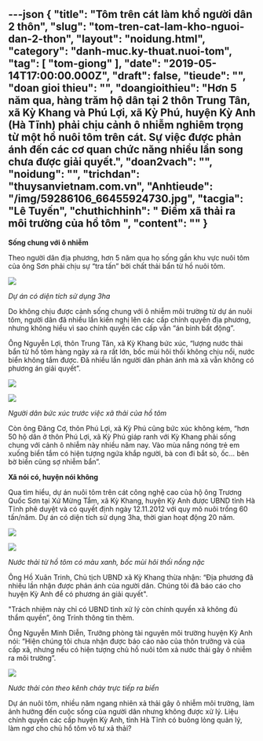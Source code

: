 ---json
{
    "title": "Tôm trên cát làm khổ người dân 2 thôn",
    "slug": "tom-tren-cat-lam-kho-nguoi-dan-2-thon",
    "layout": "noidung.html",
    "category": "danh-muc.ky-thuat.nuoi-tom",
    "tag": [
        "tom-giong"
    ],
    "date": "2019-05-14T17:00:00.000Z",
    "draft": false,
    "tieude": "",
    "doan gioi thieu": "",
    "doangioithieu": "Hơn 5 năm qua, hàng trăm hộ dân tại 2 thôn Trung Tân, xã Kỳ Khang và Phú Lợi, xã Kỳ Phú, huyện Kỳ Anh (Hà Tĩnh) phải chịu cảnh ô nhiễm nghiêm trọng từ một hồ nuôi tôm trên cát. Sự việc được phản ánh đến các cơ quan chức năng nhiều lần song chưa được giải quyết.",
    "doan2vach": "",
    "noidung": "",
    "trichdan": "thuysanvietnam.com.vn",
    "Anhtieude": "/img/59286106_66455924730.jpg",
    "tacgia": "Lê Tuyến",
    "chuthichhinh": " Điểm xã thải ra môi trường của hồ tôm ",
    "__content__": ""
}
---
<p><strong>Sống chung với &ocirc; nhiễm</strong></p>

<p>Theo người d&acirc;n địa phương, hơn 5 năm qua họ sống gần khu vực nu&ocirc;i t&ocirc;m của &ocirc;ng Sơn phải chịu sự &ldquo;tra tấn&rdquo; bởi chất thải bẩn từ hồ nu&ocirc;i t&ocirc;m.</p>

<p><img src="https://media.laodong.vn/Storage/NewsPortal/2019/5/10/732519/53055573_22608428208.jpg" /></p>

<p><em>Dự &aacute;n c&oacute; diện t&iacute;ch sử dụng 3ha&nbsp;</em></p>

<p>Do kh&ocirc;ng chịu được cảnh sống chung với &ocirc; nhiễm m&ocirc;i trường từ dự &aacute;n nu&ocirc;i t&ocirc;m, người d&acirc;n đ&atilde; nhiều lần kiến nghị l&ecirc;n c&aacute;c cấp ch&iacute;nh quyền địa phương, nhưng kh&ocirc;ng hiểu v&igrave; sao ch&iacute;nh quyền c&aacute;c cấp vẫn &ldquo;&aacute;n binh bất động&rdquo;.</p>

<p>&Ocirc;ng Nguyễn Lợi, th&ocirc;n Trung T&acirc;n, x&atilde; Kỳ Khang bức x&uacute;c, &ldquo;lượng nước thải bẩn từ hồ t&ocirc;m h&agrave;ng ng&agrave;y xả ra rất lớn, bốc m&ugrave;i h&ocirc;i thối kh&ocirc;ng chịu nổi, nước biển kh&ocirc;ng tắm được. Đ&atilde; nhiều lần người d&acirc;n phản &aacute;nh m&agrave; x&atilde; vẫn kh&ocirc;ng c&oacute; phương &aacute;n giải quyết&rdquo;. &nbsp;</p>

<p><img src="https://media.laodong.vn/Storage/NewsPortal/2019/5/10/732519/57462884_80416583329.jpg" /></p>

<p><img src="https://media.laodong.vn/Storage/NewsPortal/2019/5/10/732519/59725586_23360621633.jpg" /></p>

<p><em>Người d&acirc;n bức x&uacute;c trước việc x&atilde; thải của hồ t&ocirc;m&nbsp;</em></p>

<p>C&ograve;n &ocirc;ng Đăng Cơ, th&ocirc;n Ph&uacute; Lợi, x&atilde; Kỳ Ph&uacute; cũng bức x&uacute;c kh&ocirc;ng k&eacute;m, &ldquo;hơn 50 hộ d&acirc;n ở th&ocirc;n Ph&uacute; Lợi, x&atilde; Kỳ Ph&uacute; gi&aacute;p ranh với Kỳ Khang phải sống chung với cảnh &ocirc; nhiễm n&agrave;y nhiều năm nay. V&agrave;o m&ugrave;a nắng n&oacute;ng trẻ em xuống biển tắm c&oacute; hiện tượng ngứa khắp người, b&agrave; con đi bắt s&ograve;, ốc&hellip; b&ecirc;n bờ biển cũng sợ nhiễm bẩn&rdquo;.</p>

<p><strong>X&atilde; n&oacute;i c&oacute;, huyện n&oacute;i kh&ocirc;ng</strong></p>

<p>Qua t&igrave;m hiểu, dự &aacute;n nu&ocirc;i t&ocirc;m tr&ecirc;n c&aacute;t c&ocirc;ng nghệ cao của hộ &ocirc;ng Trương Quốc Sơn tại Xứ Mừng Tắm, x&atilde; Kỳ Khang, huyện Kỳ Anh được UBND tỉnh H&agrave; Tĩnh ph&ecirc; duyệt v&agrave; c&oacute; quyết định ng&agrave;y 12.11.2012 với quy m&ocirc; nu&ocirc;i trồng 60 tấn/năm. Dự &aacute;n c&oacute; diện t&iacute;ch sử dụng 3ha, thời gian hoạt động 20 năm.</p>

<p><img src="https://media.laodong.vn/Storage/NewsPortal/2019/5/10/732519/59152986_23310060038.jpg" /></p>

<p><img src="https://media.laodong.vn/Storage/NewsPortal/2019/5/10/732519/59337309_66737995038.jpg" /></p>

<p><em>Nước thải từ hồ t&ocirc;m c&oacute; m&agrave;u xanh, bốc m&ugrave;i h&ocirc;i thối nồng nặc&nbsp;</em></p>

<p>&Ocirc;ng Hồ Xu&acirc;n Trinh, Chủ tịch UBND x&atilde; Kỳ Khang thừa nhận: &ldquo;Địa phương đ&atilde; nhiều lần nhận được phản &aacute;nh của người d&acirc;n. Ch&uacute;ng t&ocirc;i đ&atilde; b&aacute;o c&aacute;o cho huyện Kỳ Anh để c&oacute; phương &aacute;n giải quyết&quot;.</p>

<p>&quot;Tr&aacute;ch nhiệm n&agrave;y chỉ c&oacute; UBND tỉnh xử l&yacute; c&ograve;n ch&iacute;nh quyền x&atilde; kh&ocirc;ng đủ thẩm quyền&rdquo;, &ocirc;ng Tr&iacute;nh th&ocirc;ng tin th&ecirc;m.</p>

<p>&Ocirc;ng Nguyễn Minh Diễn, Trưởng ph&ograve;ng t&agrave;i nguy&ecirc;n m&ocirc;i trường huyện Kỳ Anh n&oacute;i: &ldquo;Hiện ch&uacute;ng t&ocirc;i chưa nhận được b&aacute;o c&aacute;o n&agrave;o của th&ocirc;n trưởng v&agrave; của cấp x&atilde;, nhưng nếu c&oacute; hiện tượng chủ hồ nu&ocirc;i t&ocirc;m xả nước thải g&acirc;y &ocirc; nhiễm ra m&ocirc;i trường&rdquo;.</p>

<p><img src="https://media.laodong.vn/Storage/NewsPortal/2019/5/10/732519/59600263_58614694521.jpg" /></p>

<p><em>Nước thải c&ograve;n theo k&ecirc;nh chảy trực tiếp ra biển&nbsp;</em></p>

<p>Dự &aacute;n nu&ocirc;i t&ocirc;m, nhiều năm ngang nhi&ecirc;n xả thải g&acirc;y &ocirc; nhiễm m&ocirc;i trường, l&agrave;m ảnh hưởng đến cuộc sống của người d&acirc;n nhưng kh&ocirc;ng được xử l&yacute;. Liệu ch&iacute;nh quyền c&aacute;c cấp huyện Kỳ Anh, tỉnh H&agrave; Tĩnh c&oacute; bu&ocirc;ng lỏng quản l&yacute;, l&agrave;m ngơ cho chủ hồ t&ocirc;m v&ocirc; tư xả thải?</p>
